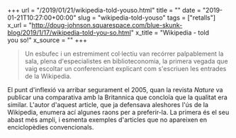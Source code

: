 +++
url = "/2019/01/21/wikipedia-told-youso.html"
title = ""
date = "2019-01-21T10:27:00+00:00"
slug = "wikipedia-told-youso"
tags = ["retalls"]
x_url = "http://doug-johnson.squarespace.com/blue-skunk-blog/2019/1/17/wikipedia-told-you-so.html"
x_title = "Wikipedia - told you so!"
x_source = ""
+++


> Un esbufec i un estremiment col·lectiu van recórrer palpablement la sala, plena d'especialistes en biblioteconomia, la primera vegada que vaig escoltar un conferenciant explicant com s'escriuen les entrades de la Wikipedia.

El punt d'inflexió va arribar segurament el 2005, quan la revista *Nature* va publicar una comparativa amb la Britannica que concloïa que la qualitat era similar. L'autor d'aquest article, que ja defensava aleshores l'ús de la Wikipedia, enumera ací algunes raons per a preferir-la. La primera és el seu abast més ampli, i esmenta exemples d'articles que no apareixen en enciclopèdies convencionals.

